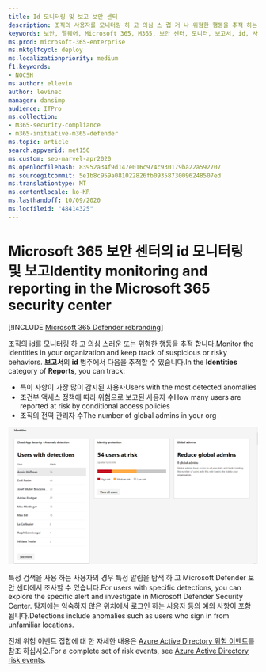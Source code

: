 ```yaml
---
title: Id 모니터링 및 보고-보안 센터
description: 조직의 사용자를 모니터링 하 고 의심 스 럽 거 나 위험한 행동을 추적 하는 방법에 대해 설명 합니다.
keywords: 보안, 맬웨어, Microsoft 365, M365, 보안 센터, 모니터, 보고서, id, 사용자
ms.prod: microsoft-365-enterprise
ms.mktglfcycl: deploy
ms.localizationpriority: medium
f1.keywords:
- NOCSH
ms.author: ellevin
author: levinec
manager: dansimp
audience: ITPro
ms.collection:
- M365-security-compliance
- m365-initiative-m365-defender
ms.topic: article
search.appverid: met150
ms.custom: seo-marvel-apr2020
ms.openlocfilehash: 83952a34f9d147e016c974c930179ba22a592707
ms.sourcegitcommit: 5e1b8c959a081022826fb09358730096248507ed
ms.translationtype: MT
ms.contentlocale: ko-KR
ms.lasthandoff: 10/09/2020
ms.locfileid: "48414325"
---
```

# <a name="identity-monitoring-and-reporting-in-the-microsoft-365-security-center"></a><span data-ttu-id="042e5-104">Microsoft 365 보안 센터의 id 모니터링 및 보고</span><span class="sxs-lookup"><span data-stu-id="042e5-104">Identity monitoring and reporting in the Microsoft 365 security center</span></span>

[!INCLUDE [Microsoft 365 Defender rebranding](../includes/microsoft-defender.md)]


<span data-ttu-id="042e5-105">조직의 id를 모니터링 하 고 의심 스러운 또는 위험한 행동을 추적 합니다.</span><span class="sxs-lookup"><span data-stu-id="042e5-105">Monitor the identities in your organization and keep track of suspicious or risky behaviors.</span></span> <span data-ttu-id="042e5-106">**보고서**의 **id** 범주에서 다음을 추적할 수 있습니다.</span><span class="sxs-lookup"><span data-stu-id="042e5-106">In the **Identities** category of **Reports**, you can track:</span></span>

* <span data-ttu-id="042e5-107">특이 사항이 가장 많이 감지된 사용자</span><span class="sxs-lookup"><span data-stu-id="042e5-107">Users with the most detected anomalies</span></span>
* <span data-ttu-id="042e5-108">조건부 액세스 정책에 따라 위험으로 보고된 사용자 수</span><span class="sxs-lookup"><span data-stu-id="042e5-108">How many users are reported at risk by conditional access policies</span></span>
* <span data-ttu-id="042e5-109">조직의 전역 관리자 수</span><span class="sxs-lookup"><span data-stu-id="042e5-109">The number of global admins in your org</span></span>

![보고서 페이지의 id 범주](../../media/identities.png)

<span data-ttu-id="042e5-111">특정 검색을 사용 하는 사용자의 경우 특정 알림을 탐색 하 고 Microsoft Defender 보안 센터에서 조사할 수 있습니다.</span><span class="sxs-lookup"><span data-stu-id="042e5-111">For users with specific detections, you can explore the specific alert and investigate in Microsoft Defender Security Center.</span></span> <span data-ttu-id="042e5-112">탐지에는 익숙하지 않은 위치에서 로그인 하는 사용자 등의 예외 사항이 포함 됩니다.</span><span class="sxs-lookup"><span data-stu-id="042e5-112">Detections include anomalies such as users who sign in from unfamiliar locations.</span></span>

<span data-ttu-id="042e5-113">전체 위험 이벤트 집합에 대 한 자세한 내용은 [Azure Active Directory 위험 이벤트](https://docs.microsoft.com/azure/active-directory/reports-monitoring/concept-risk-events)를 참조 하십시오.</span><span class="sxs-lookup"><span data-stu-id="042e5-113">For a complete set of risk events, see [Azure Active Directory risk events](https://docs.microsoft.com/azure/active-directory/reports-monitoring/concept-risk-events).</span></span>
